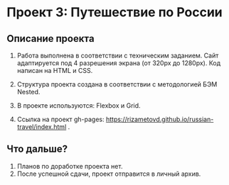 # Проект 3: Путешествие по России

## Описание проекта
1. Работа выполнена в соответствии с техническим заданием. Сайт адаптируется под 4 разрешения экрана (от 320px до 1280px). Код написан на HTML и CSS.

2. Структура проекта создана в соответствии с методологией БЭМ Nested.

3. В проекте используются: Flexbox и Grid.

4. Ссылка на проект gh-pages: https://rizametovd.github.io/russian-travel/index.html .

## Что дальше?
1. Планов по доработке проекта нет.
2. После успешной сдачи, проект отправится в личный архив.